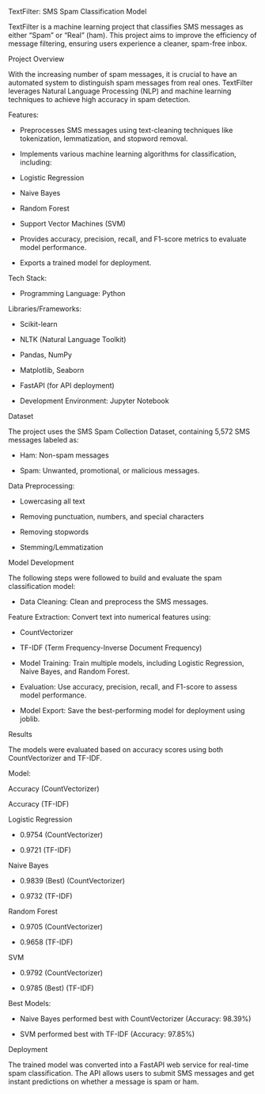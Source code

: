 TextFilter: SMS Spam Classification Model

TextFilter is a machine learning project that classifies SMS messages as either “Spam” or “Real” (ham). This project aims to improve the efficiency of message filtering, ensuring users experience a cleaner, spam-free inbox.

Project Overview

With the increasing number of spam messages, it is crucial to have an automated system to distinguish spam messages from real ones. TextFilter leverages Natural Language Processing (NLP) and machine learning techniques to achieve high accuracy in spam detection.


Features:

- Preprocesses SMS messages using text-cleaning techniques like tokenization, lemmatization, and stopword removal.

- Implements various machine learning algorithms for classification, including:

- Logistic Regression

- Naive Bayes

- Random Forest

- Support Vector Machines (SVM)

- Provides accuracy, precision, recall, and F1-score metrics to evaluate model performance.

- Exports a trained model for deployment.

Tech Stack:

- Programming Language: Python

Libraries/Frameworks:

- Scikit-learn

- NLTK (Natural Language Toolkit)

- Pandas, NumPy

- Matplotlib, Seaborn

- FastAPI (for API deployment)

- Development Environment: Jupyter Notebook


Dataset

The project uses the SMS Spam Collection Dataset, containing 5,572 SMS messages labeled as:

- Ham: Non-spam messages

- Spam: Unwanted, promotional, or malicious messages.

Data Preprocessing:

- Lowercasing all text

- Removing punctuation, numbers, and special characters

- Removing stopwords

- Stemming/Lemmatization

Model Development

The following steps were followed to build and evaluate the spam classification model:

- Data Cleaning: Clean and preprocess the SMS messages.

 Feature Extraction: Convert text into numerical features using:

- CountVectorizer

- TF-IDF (Term Frequency-Inverse Document Frequency)

- Model Training: Train multiple models, including Logistic Regression, Naive Bayes, and Random Forest.

- Evaluation: Use accuracy, precision, recall, and F1-score to assess model performance.

- Model Export: Save the best-performing model for deployment using joblib.


Results

The models were evaluated based on accuracy scores using both CountVectorizer and TF-IDF.

Model:

Accuracy (CountVectorizer)

Accuracy (TF-IDF)

Logistic Regression

- 0.9754 (CountVectorizer)

- 0.9721 (TF-IDF)

Naive Bayes

- 0.9839 (Best) (CountVectorizer)

- 0.9732 (TF-IDF)

Random Forest

- 0.9705 (CountVectorizer)

- 0.9658 (TF-IDF)

SVM

- 0.9792 (CountVectorizer)

- 0.9785 (Best) (TF-IDF)

Best Models:

- Naive Bayes performed best with CountVectorizer (Accuracy: 98.39%)

- SVM performed best with TF-IDF (Accuracy: 97.85%)

Deployment

The trained model was converted into a FastAPI web service for real-time spam classification. The API allows users to submit SMS messages and get instant predictions on whether a message is spam or ham.
